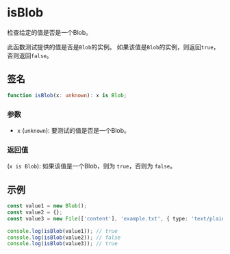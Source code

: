 # isBlob

检查给定的值是否是一个Blob。

此函数测试提供的值是否是`Blob`的实例。
如果该值是`Blob`的实例，则返回`true`，否则返回`false`。

## 签名

```typescript
function isBlob(x: unknown): x is Blob;
```

### 参数

- `x` (`unknown`): 要测试的值是否是一个Blob。

### 返回值

(`x is Blob`): 如果该值是一个Blob，则为 `true`，否则为 `false`。

## 示例

```typescript
const value1 = new Blob();
const value2 = {};
const value3 = new File(['content'], 'example.txt', { type: 'text/plain' });

console.log(isBlob(value1)); // true
console.log(isBlob(value2)); // false
console.log(isBlob(value3)); // true
```

